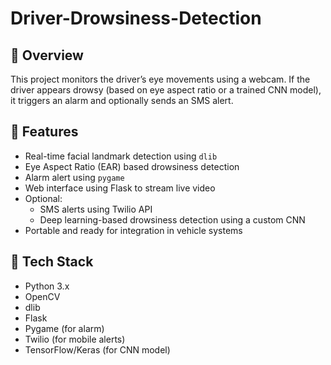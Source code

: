 # Driver-Drowsiness-Detection
## 🧠 Overview

This project monitors the driver’s eye movements using a webcam. If the driver appears drowsy (based on eye aspect ratio or a trained CNN model), it triggers an alarm and optionally sends an SMS alert.

## 📌 Features

- Real-time facial landmark detection using `dlib`
- Eye Aspect Ratio (EAR) based drowsiness detection
- Alarm alert using `pygame`
- Web interface using Flask to stream live video
- Optional:
  - SMS alerts using Twilio API
  - Deep learning-based drowsiness detection using a custom CNN
- Portable and ready for integration in vehicle systems

## 🎯 Tech Stack

- Python 3.x
- OpenCV
- dlib
- Flask
- Pygame (for alarm)
- Twilio (for mobile alerts)
- TensorFlow/Keras (for CNN model)
